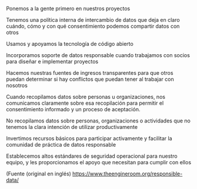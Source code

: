 Ponemos a la gente primero en nuestros proyectos

Tenemos una política interna de intercambio de datos que deja en claro cuándo, cómo y con qué consentimiento podemos compartir datos con otros

Usamos y apoyamos la tecnología de código abierto

Incorporamos soporte de datos responsable cuando trabajamos con socios para diseñar e implementar proyectos

Hacemos nuestras fuentes de ingresos transparentes para que otros puedan determinar si hay conflictos que puedan tener al trabajar con nosotros

Cuando recopilamos datos sobre personas u organizaciones, nos comunicamos claramente sobre esa recopilación para permitir el consentimiento informado y un proceso de aceptación.

No recopilamos datos sobre personas, organizaciones o actividades que no tenemos la clara intención de utilizar productivamente

Invertimos recursos básicos para participar activamente y facilitar la comunidad de práctica de datos responsable

Establecemos altos estándares de seguridad operacional para nuestro equipo, y les proporcionamos el apoyo que necesitan para cumplir con ellos


(Fuente (original en inglés) https://www.theengineroom.org/responsible-data/
